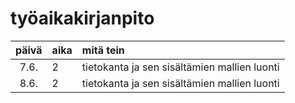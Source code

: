 # työaikakirjanpito

| päivä | aika | mitä tein                                    |
| :---: | :--- | :------------------------------------------- |
| 7.6.  | 2    | tietokanta ja sen sisältämien mallien luonti |
| 8.6.  | 2    | tietokanta ja sen sisältämien mallien luonti |
